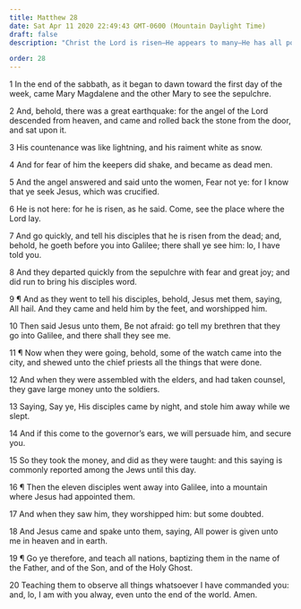```yaml
---
title: Matthew 28
date: Sat Apr 11 2020 22:49:43 GMT-0600 (Mountain Daylight Time)
draft: false
description: "Christ the Lord is risen—He appears to many—He has all power in heaven and earth—He sends the Apostles to teach and baptize all nations."

order: 28
---
```

    
1 In the end of the sabbath, as it began to dawn toward the first day of the week, came Mary Magdalene and the other Mary to see the sepulchre.

2 And, behold, there was a great earthquake: for the angel of the Lord descended from heaven, and came and rolled back the stone from the door, and sat upon it.

3 His countenance was like lightning, and his raiment white as snow.

4 And for fear of him the keepers did shake, and became as dead men.

5 And the angel answered and said unto the women, Fear not ye: for I know that ye seek Jesus, which was crucified.

6 He is not here: for he is risen, as he said. Come, see the place where the Lord lay.

7 And go quickly, and tell his disciples that he is risen from the dead; and, behold, he goeth before you into Galilee; there shall ye see him: lo, I have told you.

8 And they departed quickly from the sepulchre with fear and great joy; and did run to bring his disciples word.

9 ¶ And as they went to tell his disciples, behold, Jesus met them, saying, All hail. And they came and held him by the feet, and worshipped him.

10 Then said Jesus unto them, Be not afraid: go tell my brethren that they go into Galilee, and there shall they see me.

11 ¶ Now when they were going, behold, some of the watch came into the city, and shewed unto the chief priests all the things that were done.

12 And when they were assembled with the elders, and had taken counsel, they gave large money unto the soldiers.

13 Saying, Say ye, His disciples came by night, and stole him away while we slept.

14 And if this come to the governor’s ears, we will persuade him, and secure you.

15 So they took the money, and did as they were taught: and this saying is commonly reported among the Jews until this day.

16 ¶ Then the eleven disciples went away into Galilee, into a mountain where Jesus had appointed them.

17 And when they saw him, they worshipped him: but some doubted.

18 And Jesus came and spake unto them, saying, All power is given unto me in heaven and in earth.

19 ¶ Go ye therefore, and teach all nations, baptizing them in the name of the Father, and of the Son, and of the Holy Ghost.

20 Teaching them to observe all things whatsoever I have commanded you: and, lo, I am with you alway, even unto the end of the world. Amen.
